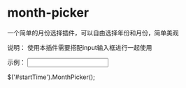 # month-picker
一个简单的月份选择插件，可以自由选择年份和月份，简单美观

说明：
使用本插件需要搭配input输入框进行一起使用

示例：
<input type="text" id="startTime" value="" />

$('#startTime').MonthPicker();
